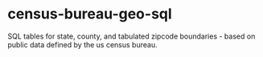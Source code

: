 # census-bureau-geo-sql
SQL tables for state, county, and tabulated zipcode boundaries - based on public data defined by the us census bureau.
